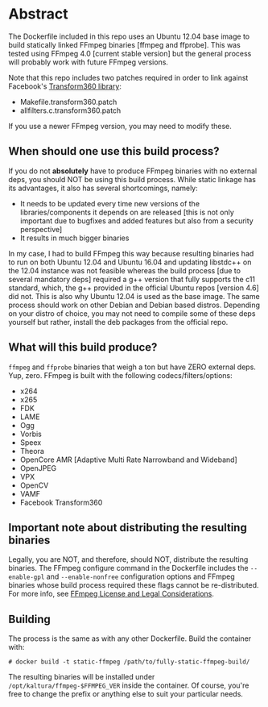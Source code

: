 # Abstract

The Dockerfile included in this repo uses an Ubuntu 12.04 base image to build statically linked FFmpeg binaries [ffmpeg and ffprobe].
This was tested using FFmpeg 4.0 [current stable version] but the general process will probably work with future FFmpeg versions.

Note that this repo includes two patches required in order to link against Facebook's [Transform360 library](https://github.com/facebook/transform360):
- Makefile.transform360.patch
- allfilters.c.transform360.patch

If you use a newer FFmpeg version, you may need to modify these.

## When should one use this build process?
If you do not **absolutely** have to produce FFmpeg binaries with no external deps, you should NOT be using this build process.
While static linkage has its advantages, it also has several shortcomings, namely:
- It needs to be updated every time new versions of the libraries/components it depends on are released [this is not only important due to bugfixes and added features but also from a security perspective] 
- It results in much bigger binaries

In my case, I had to build FFmpeg this way because resulting binaries had to run on both Ubuntu 12.04 and Ubuntu 16.04 and updating libstdc++ on the 12.04 instance was not feasible whereas the build process [due to several mandatory deps] required a g++ version that fully supports the c11 standard, which, the g++ provided in the official Ubuntu repos [version 4.6] did not.
This is also why Ubuntu 12.04 is used as the base image. The same process should work on other Debian and Debian based distros. 
Depending on your distro of choice, you may not need to compile some of these deps yourself but rather, install the deb packages from the official repo.

## What will this build produce?
`ffmpeg` and `ffprobe` binaries that weigh a ton but have ZERO external deps. Yup, zero.
FFmpeg is built with the following codecs/filters/options:
- x264
- x265
- FDK
- LAME
- Ogg
- Vorbis
- Speex
- Theora
- OpenCore AMR [Adaptive Multi Rate Narrowband and Wideband]
- OpenJPEG
- VPX
- OpenCV
- VAMF
- Facebook Transform360



## Important note about distributing the resulting binaries
Legally, you are NOT, and therefore, should NOT, distribute the resulting binaries.
The FFmpeg configure command in the Dockerfile includes the `--enable-gpl` and `--enable-nonfree` configuration options and FFmpeg binaries whose build process required these flags cannot be re-distributed.
For more info, see [FFmpeg License and Legal Considerations](https://ffmpeg.org/legal.html).

## Building
The process is the same as with any other Dockerfile.
Build the container with:
```
# docker build -t static-ffmpeg /path/to/fully-static-ffmpeg-build/
```
The resulting binaries will be installed under `/opt/kaltura/ffmpeg-$FFMPEG_VER` inside the container.
Of course, you're free to change the prefix or anything else to suit your particular needs.


